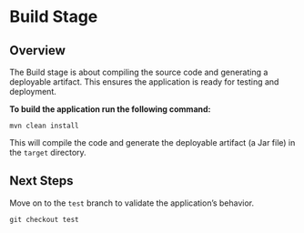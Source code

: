 # Build Stage

## Overview
The Build stage is about compiling the source code and generating a deployable artifact. This ensures the application is ready for testing and deployment.

**To build the application run the following command:**

```
mvn clean install
```

This will compile the code and generate the deployable artifact (a Jar file) in the `target` directory.

## Next Steps

Move on to the `test` branch to validate the application’s behavior.
```
git checkout test
```